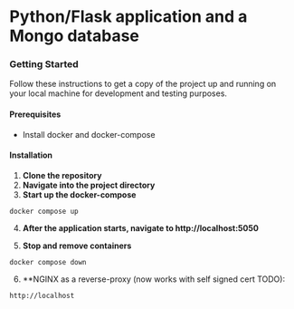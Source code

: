 # Python/Flask application and a Mongo database

### Getting Started
Follow these instructions to get a copy of the project up and running on your local machine for development and testing purposes.

#### Prerequisites
- Install docker and docker-compose

#### Installation
1. **Clone the repository**
2. **Navigate into the project directory**
3. **Start up the docker-compose**
  ```
  docker compose up
  ```
4. **After the application starts, navigate to http://localhost:5050**

5. **Stop and remove containers**
  ```
  docker compose down
  ```
6. **NGINX as a reverse-proxy (now works with self signed cert TODO):
  ```
  http://localhost
  ```
